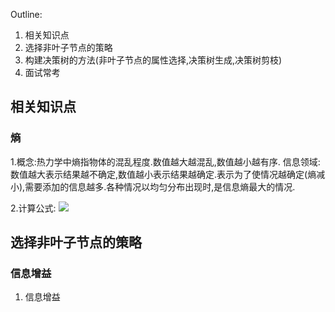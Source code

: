 Outline:
1. 相关知识点
2. 选择非叶子节点的策略
3. 构建决策树的方法(非叶子节点的属性选择,决策树生成,决策树剪枝)
4. 面试常考

## 相关知识点
### 熵
1.概念:热力学中熵指物体的混乱程度.数值越大越混乱,数值越小越有序.
      信息领域:数值越大表示结果越不确定,数值越小表示结果越确定.表示为了使情况越确定(熵减小),需要添加的信息越多.各种情况以均匀分布出现时,是信息熵最大的情况.
      
2.计算公式:
  ![](http://latex.codecogs.com/png.latex?\\H(x)=-\sum_{i=1}^{N}{p_{i}*log_{2}(p_i)})

## 选择非叶子节点的策略
### 信息增益
1. 信息增益
